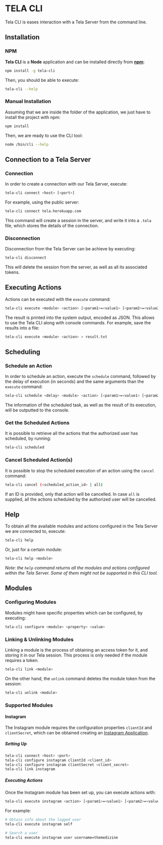 # TELA CLI

Tela CLI is eases interaction with a Tela Server from the command line.

## Installation

### NPM

**Tela CLI** is a **Node** application and can be installed directly from [**npm**](https://www.npmjs.com/package/tela-cli):

```bash
npm install -g tela-cli
```

Then, you should be able to execute:

```bash
tela-cli --help
```

### Manual Installation

Assuming that we are inside the folder of the application, we just have to install the project with npm:

```bash
npm install
```

Then, we are ready to use the CLI tool:

```bash
node /bin/cli --help
```


## Connection to a Tela Server

### Connection

In order to create a connection with our Tela Server, execute:

```bash
tela-cli connect <host> [<port>]
``` 

For example, using the public server:

```bash
tela-cli connect tela.herokuapp.com
```

This command will create a session in the server, and write it into a `.tela` file, which stores the details of the connection.

### Disconnection

Disconnection from the Tela Server can be achieve by executing:

```bash
tela-cli disconnect
```

This will delete the session from the server, as well as all its associated tokens.

## Executing Actions

Actions can be executed with the `execute` command:

```bash
tela-cli execute <module> <action> [<param1>=<value1> [<param2>=<value2> ...]]
```

The result is printed into the system output, encoded as JSON. This allows to use the Tela CLI along with console commands. For example, save the results into a file: 

```bash
tela-cli execute <module> <action> > result.txt
```

## Scheduling

### Schedule an Action

In order to schedule an action, execute the `schedule` command, followed by the delay of execution (in seconds) and the same arguments than the `execute` command:

```bash
tela-cli schedule <delay> <module> <action> [<param1>=<value1> [<param2>=<value2> ...]]
```

The information of the scheduled task, as well as the result of its execution, will be outputted to the console.

### Get the Scheduled Actions

It is possible to retrieve all the actions that the authorized user has scheduled, by running:

```bash
tela-cli scheduled
```

### Cancel Scheduled Action(s)

It is possible to stop the scheduled execution of an action using the `cancel` command:

```bash
tela-cli cancel (<scheduled_action_id> | all)
```

If an ID is provided, only that action will be cancelled. In case `all` is supplied, all the actions scheduled by the authorized user will be cancelled.

## Help

To obtain all the available modules and actions configured in the Tela Server we are connected to, execute:


```bash
tela-cli help
```

Or, just for a certain module:

```bash
tela-cli help <module>
```

*Note: the `help` command returns all the modules and actions configured within the Tela Server. Some of them might not be supported in this CLI tool.*



## Modules 

### Configuring Modules

Modules might have specific properties which can be configured, by executing: 

```bash
tela-cli configure <module> <property> <value>
```

### Linking & Unlinking Modules

Linking a module is the process of obtaining an access token for it, and storing it in our Tela session. This process is only needed if the module requires a token.

```bash
tela-cli link <module>
```

On the other hand, the `unlink` command deletes the module token from the session:

```bash
tela-cli unlink <module>
```

### Supported Modules

#### Instagram

The Instagram module requires the configuration properties `clientId` and `clientSecret`, which can be obtained creating an [Instagram Application](https://www.instagram.com/developer/clients/manage/).

##### Setting Up

```bash
tela-cli connect <host> <port>
tela-cli configure instagram clientId <client_id>
tela-cli configure instagram clientSecret <client_secret>
tela-cli link instagram
```

##### Executing Actions

Once the Instagram module has been set up, you can execute actions with:

```bash
tela-cli execute instagram <action> [<param1>=<value1> [<param2>=<value2> ...]]
```

For example:

```bash
# Obtain info about the logged user
tela-cli execute instagram self

# Search a user
tela-cli execute instagram user username=themedizine
```